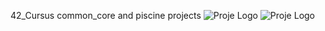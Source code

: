 42_Cursus common_core and piscine projects
![Proje Logo](https://github.com/ahguney/Texts/blob/main/42_cursus/42.PNG)
![Proje Logo](https://github.com/ahguney/Texts/blob/main/42_cursus/43.PNG)
